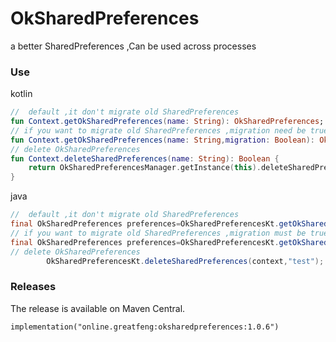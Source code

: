 # OkSharedPreferences
a better SharedPreferences ,Can be used across processes

### Use

kotlin 
```kotlin
//  default ,it don't migrate old SharedPreferences
fun Context.getOkSharedPreferences(name: String): OkSharedPreferences;
// if you want to migrate old SharedPreferences ,migration need be true 
fun Context.getOkSharedPreferences(name: String,migration: Boolean): OkSharedPreferences
// delete OkSharedPreferences
fun Context.deleteSharedPreferences(name: String): Boolean {
    return OkSharedPreferencesManager.getInstance(this).deleteSharedPreferences(name)
}
```

java 

```java
//  default ,it don't migrate old SharedPreferences
final OkSharedPreferences preferences=OkSharedPreferencesKt.getOkSharedPreferences(context,"test");
// if you want to migrate old SharedPreferences ,migration must be true 
final OkSharedPreferences preferences=OkSharedPreferencesKt.getOkSharedPreferences(context,"test",true);
// delete OkSharedPreferences
        OkSharedPreferencesKt.deleteSharedPreferences(context,"test");
```

### Releases

The release is available on Maven Central.
```
implementation("online.greatfeng:oksharedpreferences:1.0.6")
```
